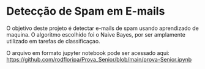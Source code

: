 # Detecção de Spam em E-mails

O objetivo deste projeto é detectar e-mails de spam usando aprendizado de maquina. O algoritmo escolhido
foi o Naive Bayes, por ser amplamente utilizado em tarefas de classificaçao.

O arquivo em formato jupyter notebook pode ser acessado aqui: https://github.com/rodfloripa/Prova_Senior/blob/main/prova-Senior.ipynb
